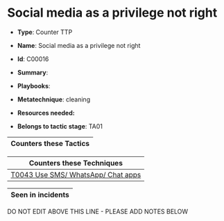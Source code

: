 # Social media as a privilege not right

* **Type**: Counter TTP

* **Name**: Social media as a privilege not right

* **Id**: C00016

* **Summary**: 

* **Playbooks**: 

* **Metatechnique**: cleaning

* **Resources needed:** 

* **Belongs to tactic stage**: TA01


| Counters these Tactics |
| ---------------------- |



| Counters these Techniques |
| ------------------------- |
| [T0043 Use SMS/ WhatsApp/ Chat apps](../techniques/T0043.md) |



| Seen in incidents |
| ----------------- |


DO NOT EDIT ABOVE THIS LINE - PLEASE ADD NOTES BELOW